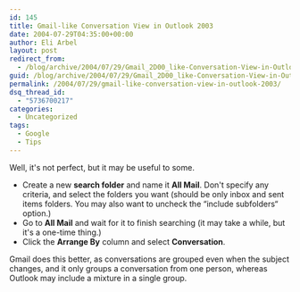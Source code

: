 ```yaml
---
id: 145
title: Gmail-like Conversation View in Outlook 2003
date: 2004-07-29T04:35:00+00:00
author: Eli Arbel
layout: post
redirect_from:
  - /blog/archive/2004/07/29/Gmail_2D00_like-Conversation-View-in-Outlook-2003.aspx.html
guid: /blog/archive/2004/07/29/Gmail_2D00_like-Conversation-View-in-Outlook-2003.aspx
permalink: /2004/07/29/gmail-like-conversation-view-in-outlook-2003/
dsq_thread_id:
  - "5736700217"
categories:
  - Uncategorized
tags:
  - Google
  - Tips
---
```

Well, it's not perfect, but it may be useful to some.

  * Create a new **search folder** and name it **All Mail**. Don't specify any criteria, and select the folders you want (should be only inbox and sent items folders. You may also want to uncheck the &ldquo;include subfolders&ldquo; option.)
  * Go to **All Mail** and wait for it to finish searching (it may take a while, but it's a one-time thing.)
  * Click the **Arrange By** column and select **Conversation**.

Gmail does this better, as conversations are grouped even when the subject changes, and it only groups a conversation from one person, whereas Outlook may include a mixture in a single group.